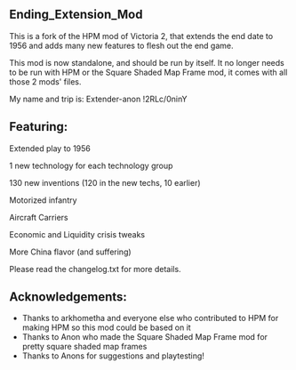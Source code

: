 ## Ending_Extension_Mod
This is a fork of the HPM mod of Victoria 2, that extends the end date to 1956 and adds many new features to flesh out the end game. 

This mod is now standalone, and should be run by itself. It no longer needs to be run with HPM or the Square Shaded Map Frame mod, it comes with all those 2 mods' files.

My name and trip is: Extender-anon !2RLc/0ninY 

## Featuring:

Extended play to 1956

1 new technology for each technology group

130 new inventions (120 in the new techs, 10 earlier)

Motorized infantry

Aircraft Carriers

Economic and Liquidity crisis tweaks

More China flavor (and suffering)

Please read the changelog.txt for more details.

## Acknowledgements:

* Thanks to arkhometha and everyone else who contributed to HPM for making HPM so this mod could be based on it
* Thanks to Anon who made the Square Shaded Map Frame mod for pretty square shaded map frames
* Thanks to Anons for suggestions and playtesting!
